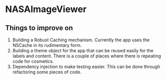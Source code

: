 # NASAImageViewer
 ## Things to improve on
  1. Building a Robust Caching mechanism. Currently the app uses the NSCache in its rudimentary form.
  2. Building a theme object for the app that can be reused easily for the labels and content. There is a couple of places where
     there is repeating code for cosmetics.
  3. Dependency injection to make testing easier. This can be done through refactoring some pieces of code.
